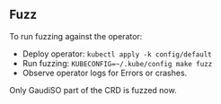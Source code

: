 ## Fuzz

To run fuzzing against the operator:
* Deploy operator: `kubectl apply -k config/default`
* Run fuzzing: `KUBECONFIG=~/.kube/config make fuzz`
* Observe operator logs for Errors or crashes.

Only GaudiSO part of the CRD is fuzzed now.
